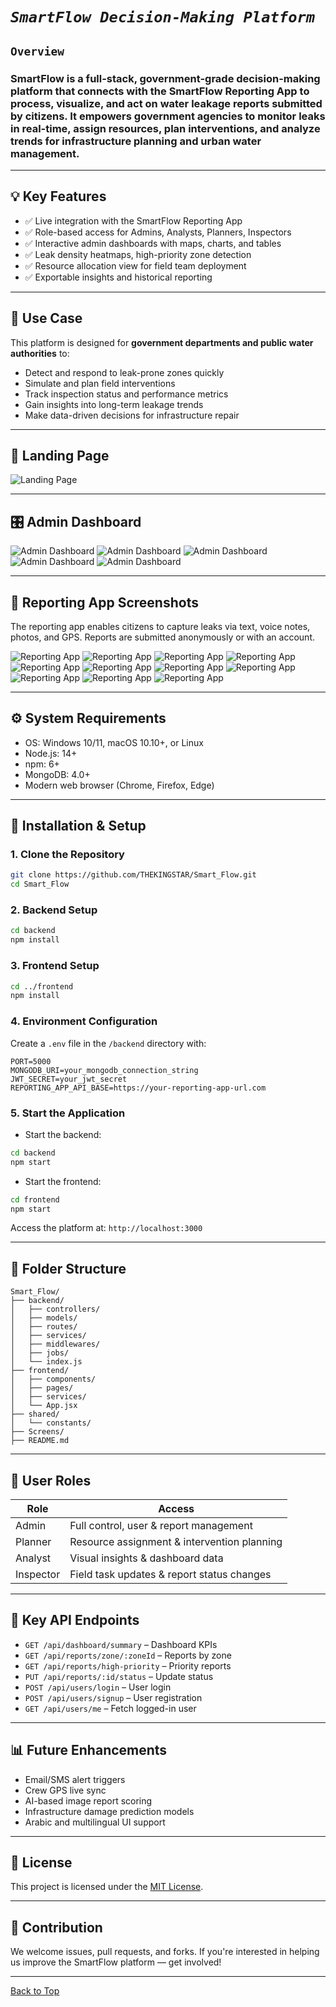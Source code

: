 # ***```SmartFlow Decision-Making Platform```***

## ```Overview```

### **SmartFlow** is a full-stack, government-grade decision-making platform that connects with the SmartFlow Reporting App to process, visualize, and act on water leakage reports submitted by citizens. It empowers government agencies to monitor leaks in real-time, assign resources, plan interventions, and analyze trends for infrastructure planning and urban water management.

---

## 💡 Key Features

- ✅ Live integration with the SmartFlow Reporting App
- ✅ Role-based access for Admins, Analysts, Planners, Inspectors
- ✅ Interactive admin dashboards with maps, charts, and tables
- ✅ Leak density heatmaps, high-priority zone detection
- ✅ Resource allocation view for field team deployment
- ✅ Exportable insights and historical reporting

---

## 🎯 Use Case

This platform is designed for **government departments and public water authorities** to:
- Detect and respond to leak-prone zones quickly
- Simulate and plan field interventions
- Track inspection status and performance metrics
- Gain insights into long-term leakage trends
- Make data-driven decisions for infrastructure repair

---

## 🧭 Landing Page

![Landing Page](Screens/landing.png)

---

## 🎛️ Admin Dashboard

![Admin Dashboard](Screens/admin_dash-1.png)
![Admin Dashboard](Screens/admin_dash-1.png)
![Admin Dashboard](Screens/admin_dash-1.png)
![Admin Dashboard](Screens/admin_dash-1.png)
![Admin Dashboard](Screens/admin_dash-1.png)

---



## 📱 Reporting App Screenshots

The reporting app enables citizens to capture leaks via text, voice notes, photos, and GPS. Reports are submitted anonymously or with an account.

![Reporting App](Screens/reporting_app-1.jpg) 
![Reporting App](Screens/reporting_app-2.jpg) 
![Reporting App](Screens/reporting_app-3.jpg) 
![Reporting App](Screens/reporting_app-4.jpg) 
![Reporting App](Screens/reporting_app-5.jpg) 
![Reporting App](Screens/reporting_app-6.jpg) 
![Reporting App](Screens/reporting_app-7.jpg) 
![Reporting App](Screens/reporting_app-8.jpg) 
![Reporting App](Screens/reporting_app-9.jpg) 
![Reporting App](Screens/reporting_app-10.jpg) 
![Reporting App](Screens/reporting_app-11.jpg)


---

## ⚙️ System Requirements

- OS: Windows 10/11, macOS 10.10+, or Linux
- Node.js: 14+
- npm: 6+
- MongoDB: 4.0+
- Modern web browser (Chrome, Firefox, Edge)

---

## 🚀 Installation & Setup

### 1. Clone the Repository

```bash
git clone https://github.com/THEKINGSTAR/Smart_Flow.git
cd Smart_Flow
```

### 2. Backend Setup

```bash
cd backend
npm install
```

### 3. Frontend Setup

```bash
cd ../frontend
npm install
```

### 4. Environment Configuration

Create a `.env` file in the `/backend` directory with:

```env
PORT=5000
MONGODB_URI=your_mongodb_connection_string
JWT_SECRET=your_jwt_secret
REPORTING_APP_API_BASE=https://your-reporting-app-url.com
```

### 5. Start the Application

- Start the backend:
```bash
cd backend
npm start
```

- Start the frontend:
```bash
cd frontend
npm start
```

Access the platform at: `http://localhost:3000`

---

## 🧱 Folder Structure

```
Smart_Flow/
├── backend/
│   ├── controllers/
│   ├── models/
│   ├── routes/
│   ├── services/
│   ├── middlewares/
│   ├── jobs/
│   └── index.js
├── frontend/
│   ├── components/
│   ├── pages/
│   ├── services/
│   └── App.jsx
├── shared/
│   └── constants/
├── Screens/
├── README.md
```

---

## 👥 User Roles

| Role       | Access                                      |
|------------|---------------------------------------------|
| Admin      | Full control, user & report management      |
| Planner    | Resource assignment & intervention planning |
| Analyst    | Visual insights & dashboard data            |
| Inspector  | Field task updates & report status changes  |

---

## 📡 Key API Endpoints

- `GET /api/dashboard/summary` – Dashboard KPIs
- `GET /api/reports/zone/:zoneId` – Reports by zone
- `GET /api/reports/high-priority` – Priority reports
- `PUT /api/reports/:id/status` – Update status
- `POST /api/users/login` – User login
- `POST /api/users/signup` – User registration
- `GET /api/users/me` – Fetch logged-in user

---

## 📊 Future Enhancements

- Email/SMS alert triggers
- Crew GPS live sync
- AI-based image report scoring
- Infrastructure damage prediction models
- Arabic and multilingual UI support

---

## 📄 License

This project is licensed under the [MIT License](LICENSE).

---

## 🙌 Contribution

We welcome issues, pull requests, and forks. If you're interested in helping us improve the SmartFlow platform — get involved!

---

[Back to Top](#smartflow-decision-making-platform)
